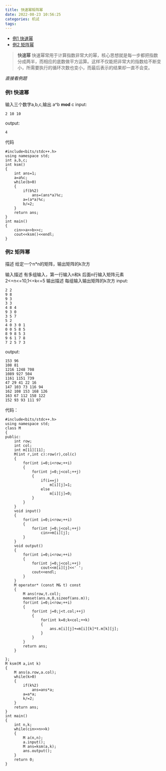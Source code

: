 ```yaml
---
title: 快速幂矩阵幂
date: 2022-08-23 10:56:25
categories: 机试
tags:
---
```

<!-- TOC -->

- [例1 快速幂](#例1-快速幂)
- [例2 矩阵幂](#例2-矩阵幂)

<!-- /TOC -->
>**快速幂** 快速幂常用于计算指数非常大的幂，核心思想就是每一步都把指数分成两半，而相应的底数做平方运算。这样不仅能把非常大的指数给不断变小，所需要执行的循环次数也变小，而最后表示的结果却一直不会变。

*直接看例题*

### 例1 快速幂

输入三个数字a,b,c,输出 a^b **mod** c
input:
```
2 10 10
```
output:
```
4
```
代码
```
#include<bits/stdc++.h>
using namespace std;
int a,b,c;
int ksm()
{
	int ans=1;
	a=a%c;
	while(b>0)
	{
		if(b%2)
			ans=(ans*a)%c;
		a=(a*a)%c;
		b/=2;
	}
	return ans;
}
int main()
{
	cin>>a>>b>>c;
	cout<<ksm()<<endl;
}
```
### 例2 矩阵幂

描述
给定一个n*n的矩阵，输出矩阵的k次方

输入描述
有多组输入，第一行输入n和k
后面n行输入矩阵元素
2<=n<=10,1<=k<=5
输出描述
每组输入输出矩阵的k次方
input:
```
2 2
9 8
9 3
3 3
4 8 4
9 3 0
3 5 7
5 2
4 0 3 0 1
0 0 5 8 5
8 9 8 5 3
9 6 1 7 8
7 2 5 7 3
```
output:
```
153 96
108 81
1216 1248 708
1089 927 504
1161 1151 739
47 29 41 22 16
147 103 73 116 94
162 108 153 168 126
163 67 112 158 122
152 93 93 111 97
```
代码：
```
#include<bits/stdc++.h>
using namespace std;
class M
{
public:
    int row;
    int col;
    int m[11][11];
    M(int r,int c):row(r),col(c)
    {
        for(int i=0;i<row;++i)
        {
            for(int j=0;j<col;++j)
            {
                if(i==j)
                    m[i][j]=1;
                else
                    m[i][j]=0;
            }
        }      
    }
    void input()
    {
        for(int i=0;i<row;++i)
        {
            for(int j=0;j<col;++j)
                cin>>m[i][j];
        } 
    }
    void output()
    {
        for(int i=0;i<row;++i)
        {
            for(int j=0;j<col;++j)
                cout<<m[i][j]<<' ';
            cout<<endl;
        }
    }
    M operator* (const M& t) const
    {
        M ans(row,t.col);
        memset(ans.m,0,sizeof(ans.m));
        for(int i=0;i<row;++i)
        {
            for(int j=0;j<t.col;++j)
            {
                for(int k=0;k<col;++k)
                {
                    ans.m[i][j]+=m[i][k]*t.m[k][j];
                }
            }
        }
        return ans;
    }

};
M ksm(M a,int k)
{
    M ans(a.row,a.col);
    while(k>0)
    {
        if(k%2)
            ans=ans*a;
        a=a*a;
        k/=2;
    }
    return ans; 
}
int main()
{
    int n,k;
    while(cin>>n>>k)
    {
        M a(n,n);
        a.input();
        M ans=ksm(a,k);
        ans.output();
    }
    return 0;
}
```
